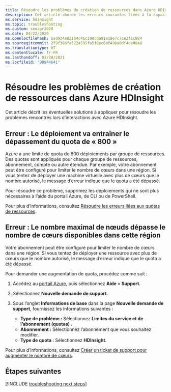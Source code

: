 ```yaml
---
title: Résoudre les problèmes de création de ressources dans Azure HDInsight
description: Cet article aborde les erreurs courantes liées à la capacité, ainsi que les techniques d’atténuation adaptées.
ms.service: hdinsight
ms.topic: troubleshooting
ms.custom: seoapr2020
ms.date: 04/22/2020
ms.openlocfilehash: bad934e02184c46c19dcda91e18e7c7ce2f1c884
ms.sourcegitcommit: 2f9f306fa5224595fa5f8ec6af498a0df4de08a8
ms.translationtype: HT
ms.contentlocale: fr-FR
ms.lasthandoff: 01/28/2021
ms.locfileid: "98944641"
---
```

# <a name="troubleshoot-resource-creation-failures-in-azure-hdinsight"></a>Résoudre les problèmes de création de ressources dans Azure HDInsight

Cet article décrit les éventuelles solutions à appliquer pour résoudre les problèmes rencontrés lors d’interactions avec Azure HDInsight.

## <a name="error-the-deployment-would-exceed-the-quota-of-800"></a>Erreur : Le déploiement va entraîner le dépassement du quota de « 800 »

Azure a une limite de quota de 800 déploiements par groupe de ressources. Des quotas sont appliqués pour chaque groupe de ressources, abonnement, compte ou autre étendue. Par exemple, votre abonnement peut être configuré pour limiter le nombre de cœurs dans une région. Si vous tentez de déployer une machine virtuelle avec plus de cœurs que le nombre autorisé, le message d’erreur indique que le quota a été dépassé.

Pour résoudre ce problème, supprimez les déploiements qui ne sont plus nécessaires à l’aide du portail Azure, de CLI ou de PowerShell.

Pour plus d’informations, consultez [Résoudre les erreurs liées aux quotas de ressources](../azure-resource-manager/templates/error-resource-quota.md).

## <a name="error-the-maximum-node-exceeded-the-available-cores-in-this-region"></a>Erreur : Le nombre maximal de nœuds dépasse le nombre de cœurs disponibles dans cette région

Votre abonnement peut être configuré pour limiter le nombre de cœurs dans une région. Si vous tentez de déployer une ressource avec plus de cœurs que le nombre autorisé, le message d’erreur indique que le quota a été dépassé.

Pour demander une augmentation de quota, procédez comme suit :

1. Accédez au [portail Azure](https://portal.azure.com), puis sélectionnez **Aide + Support**.

1. Sélectionnez **Nouvelle demande de support**.

1. Sous l’onglet **Informations de base** dans la page **Nouvelle demande de support**, fournissez les informations suivantes :

   * **Type de problème :** Sélectionnez **Limites du service et de l’abonnement (quotas)** .
   * **Abonnement :** Sélectionnez l’abonnement que vous souhaitez modifier.
   * **Type de quota** : Sélectionnez **HDInsight**.

Pour plus d’informations, consultez [Créer un ticket de support pour augmenter le nombre de cœurs](hdinsight-capacity-planning.md#quotas).

## <a name="next-steps"></a>Étapes suivantes

[!INCLUDE [troubleshooting next steps](../../includes/hdinsight-troubleshooting-next-steps.md)]